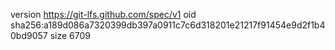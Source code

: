 version https://git-lfs.github.com/spec/v1
oid sha256:a189d086a7320399db397a0911c7c6d318201e21217f91454e9d2f1b40bd9057
size 6709
